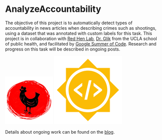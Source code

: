 # AnalyzeAccountability

The objective of this project is to automatically detect types of accountability in news articles when describing crimes such as shootings,
using a dataset that was annotated with custom labels for this task. This project is in collaboration with [Red Hen Lab](http://www.redhenlab.org/), [Dr. Glik](https://ph.ucla.edu/faculty/glik) from the UCLA school of public health, and facilitated by [Google Summer of Code](https://summerofcode.withgoogle.com/). Research and progress on this task will be described in ongoing posts.

![rh](images/redhen.png) ![gsoc](images/gsoc.png)

Details about ongoing work can be found on the [blog](https://anjapago.github.io/AnalyzeAccountability/).